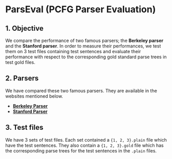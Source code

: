 # ParsEval (PCFG Parser Evaluation)

## 1. Objective
We compare the performance of two famous parsers; the **Berkeley parser** and the **Stanford parser**. In order to measure their performances, we test them on 3 test files containing test sentences and evaluate their performance with respect to the corresponding gold standard parse trees in test gold files.

## 2. Parsers
We have compared these two famous parsers. They are available in the websites mentioned below.

* [**Berkeley Parser**](https://github.com/slavpetrov/berkeleyparser)
* [**Stanford Parser**](http://nlp.stanford.edu/software/lex-parser.shtml)

## 3. Test files
We have 3 sets of test files. Each set contained a `{1, 2, 3}.plain` file which have the test sentences. They also contain a `{1, 2, 3}.gold` file which has the corresponding parse trees for the test sentences in the `.plain` files.

